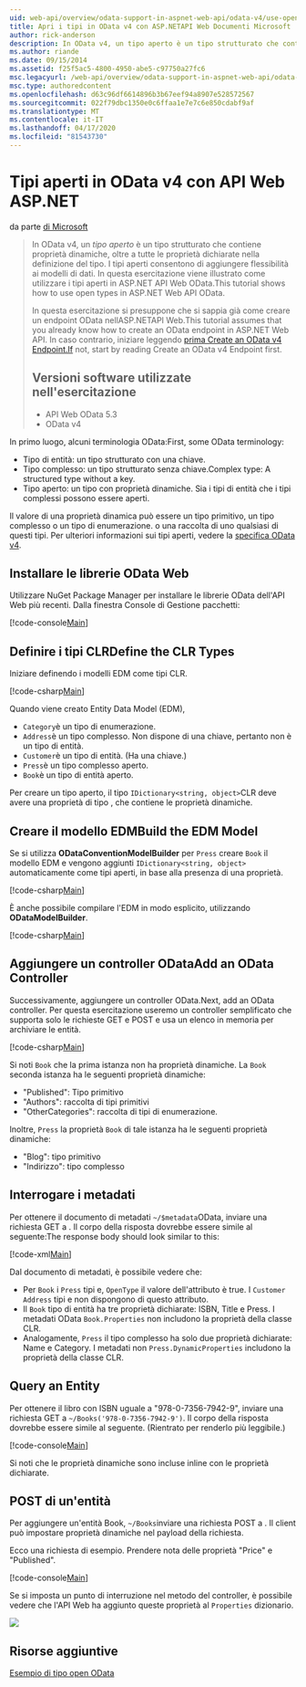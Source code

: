 ```yaml
---
uid: web-api/overview/odata-support-in-aspnet-web-api/odata-v4/use-open-types-in-odata-v4
title: Apri i tipi in OData v4 con ASP.NETAPI Web Documenti Microsoft
author: rick-anderson
description: In OData v4, un tipo aperto è un tipo strutturato che contiene proprietà dinamiche, oltre a tutte le proprietà dichiarate nella definizione del tipo. Apri...
ms.author: riande
ms.date: 09/15/2014
ms.assetid: f25f5ac5-4800-4950-abe5-c97750a27fc6
msc.legacyurl: /web-api/overview/odata-support-in-aspnet-web-api/odata-v4/use-open-types-in-odata-v4
msc.type: authoredcontent
ms.openlocfilehash: d63c96df6614896b3b67eef94a8907e528572567
ms.sourcegitcommit: 022f79dbc1350e0c6ffaa1e7e7c6e850cdabf9af
ms.translationtype: MT
ms.contentlocale: it-IT
ms.lasthandoff: 04/17/2020
ms.locfileid: "81543730"
---
```

# <a name="open-types-in-odata-v4-with-aspnet-web-api"></a>Tipi aperti in OData v4 con API Web ASP.NET

da parte [di Microsoft](https://github.com/microsoft)

> In OData v4, un *tipo aperto* è un tipo strutturato che contiene proprietà dinamiche, oltre a tutte le proprietà dichiarate nella definizione del tipo. I tipi aperti consentono di aggiungere flessibilità ai modelli di dati. In questa esercitazione viene illustrato come utilizzare i tipi aperti in ASP.NET API Web OData.This tutorial shows how to use open types in ASP.NET Web API OData.
> 
> In questa esercitazione si presuppone che si sappia già come creare un endpoint OData nellASP.NETAPI Web.This tutorial assumes that you already know how to create an OData endpoint in ASP.NET Web API. In caso contrario, iniziare leggendo [prima Create an OData v4 Endpoint.If](create-an-odata-v4-endpoint.md) not, start by reading Create an OData v4 Endpoint first.
> 
> ## <a name="software-versions-used-in-the-tutorial"></a>Versioni software utilizzate nell'esercitazione
> 
> 
> - API Web OData 5.3
> - OData v4

In primo luogo, alcuni terminologia OData:First, some OData terminology:

- Tipo di entità: un tipo strutturato con una chiave.
- Tipo complesso: un tipo strutturato senza chiave.Complex type: A structured type without a key.
- Tipo aperto: un tipo con proprietà dinamiche. Sia i tipi di entità che i tipi complessi possono essere aperti.

Il valore di una proprietà dinamica può essere un tipo primitivo, un tipo complesso o un tipo di enumerazione. o una raccolta di uno qualsiasi di questi tipi. Per ulteriori informazioni sui tipi aperti, vedere la [specifica OData v4](http://www.odata.org/documentation/odata-version-4-0/).

## <a name="install-the-web-odata-libraries"></a>Installare le librerie OData Web

Utilizzare NuGet Package Manager per installare le librerie OData dell'API Web più recenti. Dalla finestra Console di Gestione pacchetti:

[!code-console[Main](use-open-types-in-odata-v4/samples/sample1.cmd)]

## <a name="define-the-clr-types"></a>Definire i tipi CLRDefine the CLR Types

Iniziare definendo i modelli EDM come tipi CLR.

[!code-csharp[Main](use-open-types-in-odata-v4/samples/sample2.cs)]

Quando viene creato Entity Data Model (EDM),

- `Category`è un tipo di enumerazione.
- `Address`è un tipo complesso. Non dispone di una chiave, pertanto non è un tipo di entità.
- `Customer`è un tipo di entità. (Ha una chiave.)
- `Press`è un tipo complesso aperto.
- `Book`è un tipo di entità aperto.

Per creare un tipo aperto, il tipo `IDictionary<string, object>`CLR deve avere una proprietà di tipo , che contiene le proprietà dinamiche.

## <a name="build-the-edm-model"></a>Creare il modello EDMBuild the EDM Model

Se si utilizza **ODataConventionModelBuilder** per `Press` creare `Book` il modello EDM e vengono aggiunti `IDictionary<string, object>` automaticamente come tipi aperti, in base alla presenza di una proprietà.

[!code-csharp[Main](use-open-types-in-odata-v4/samples/sample3.cs)]

È anche possibile compilare l'EDM in modo esplicito, utilizzando **ODataModelBuilder**.

[!code-csharp[Main](use-open-types-in-odata-v4/samples/sample4.cs)]

## <a name="add-an-odata-controller"></a>Aggiungere un controller ODataAdd an OData Controller

Successivamente, aggiungere un controller OData.Next, add an OData controller. Per questa esercitazione useremo un controller semplificato che supporta solo le richieste GET e POST e usa un elenco in memoria per archiviare le entità.

[!code-csharp[Main](use-open-types-in-odata-v4/samples/sample5.cs)]

Si noti `Book` che la prima istanza non ha proprietà dinamiche. La `Book` seconda istanza ha le seguenti proprietà dinamiche:

- "Published": Tipo primitivo
- "Authors": raccolta di tipi primitivi
- "OtherCategories": raccolta di tipi di enumerazione.

Inoltre, `Press` la proprietà `Book` di tale istanza ha le seguenti proprietà dinamiche:

- "Blog": tipo primitivo
- "Indirizzo": tipo complesso

## <a name="query-the-metadata"></a>Interrogare i metadati

Per ottenere il documento di metadati `~/$metadata`OData, inviare una richiesta GET a . Il corpo della risposta dovrebbe essere simile al seguente:The response body should look similar to this:

[!code-xml[Main](use-open-types-in-odata-v4/samples/sample6.xml?highlight=5,21)]

Dal documento di metadati, è possibile vedere che:

- Per `Book` i `Press` tipi e, `OpenType` il valore dell'attributo è true. I `Customer` `Address` tipi e non dispongono di questo attributo.
- Il `Book` tipo di entità ha tre proprietà dichiarate: ISBN, Title e Press. I metadati OData `Book.Properties` non includono la proprietà della classe CLR.
- Analogamente, `Press` il tipo complesso ha solo due proprietà dichiarate: Name e Category. I metadati non `Press.DynamicProperties` includono la proprietà della classe CLR.

## <a name="query-an-entity"></a>Query an Entity

Per ottenere il libro con ISBN uguale a "978-0-7356-7942-9", inviare una richiesta GET a `~/Books('978-0-7356-7942-9')`. Il corpo della risposta dovrebbe essere simile al seguente. (Rientrato per renderlo più leggibile.)

[!code-console[Main](use-open-types-in-odata-v4/samples/sample7.cmd?highlight=8-13,15-23)]

Si noti che le proprietà dinamiche sono incluse inline con le proprietà dichiarate.

## <a name="post-an-entity"></a>POST di un'entità

Per aggiungere un'entità Book, `~/Books`inviare una richiesta POST a . Il client può impostare proprietà dinamiche nel payload della richiesta.

Ecco una richiesta di esempio. Prendere nota delle proprietà "Price" e "Published".

[!code-console[Main](use-open-types-in-odata-v4/samples/sample8.cmd?highlight=10)]

Se si imposta un punto di interruzione nel metodo del controller, è possibile vedere che l'API Web ha aggiunto queste proprietà al `Properties` dizionario.

![](use-open-types-in-odata-v4/_static/image1.png)

## <a name="additional-resources"></a>Risorse aggiuntive

[Esempio di tipo open OData](http://aspnet.codeplex.com/sourcecontrol/latest#Samples/WebApi/OData/v4/ODataOpenTypeSample/ReadMe.txt)
